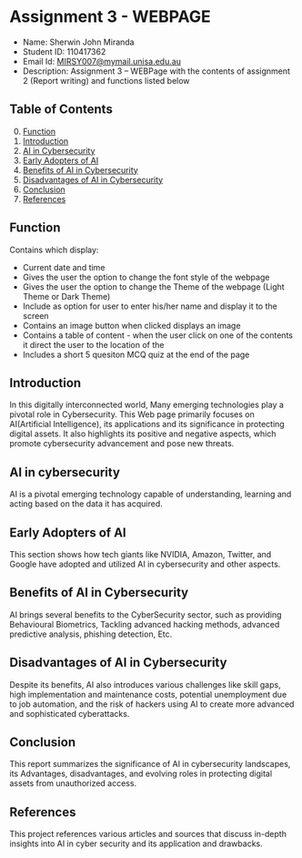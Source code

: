 # Assignment 3 - WEBPAGE


- Name: Sherwin John Miranda
- Student ID: 110417362
- Email Id: MIRSY007@mymail.unisa.edu.au
- Description: Assignment 3 – WEBPage with the contents of assignment 2 (Report writing) and functions listed below
 
## Table of Contents
0. [Function](#Function)
1. [Introduction](#introduction)
2. [AI in Cybersecurity](#AI-in-Cybersecurity)
3. [Early Adopters of AI](#Early-Adopters-of-AI)
4. [Benefits of AI in Cybersecurity](#Benefits-of-AI-in-Cybersecurity)
5. [Disadvantages of AI in Cybersecurity](#Disadvantages-of-AI-in-Cybersecurity)
6. [Conclusion](#Conclusion)
7. [References](#References)


## Function

Contains which display:
- Current date and time 
- Gives the user the option to change the font style of the webpage
- Gives the user the option to change the Theme of the webpage (Light Theme or Dark Theme)
- Include as option for user to enter his/her name and display it to the screen
- Contains an image button when clicked displays an image
- Contains a table of content - when the user click on one of the contents it direct the user to the location of the
- Includes a short 5 quesiton MCQ quiz at the end of the page

## Introduction

In this digitally interconnected world, Many emerging technologies play a pivotal role in Cybersecurity. This Web page primarily focuses on AI(Artificial Intelligence), its applications and its significance in protecting digital assets. It also highlights its positive and negative aspects, which promote cybersecurity advancement and pose new threats.


## AI in cybersecurity

AI is a pivotal emerging technology capable of understanding, learning and acting based on the data it has acquired. 


## Early Adopters of AI

This section shows how tech giants like NVIDIA, Amazon, Twitter, and Google have adopted and utilized AI in cybersecurity and other aspects.


## Benefits of AI in Cybersecurity

AI brings several benefits to the CyberSecurity sector, such as providing  Behavioural Biometrics, Tackling advanced hacking methods, advanced predictive analysis, phishing detection, Etc.


## Disadvantages of AI in Cybersecurity

Despite its benefits, AI also introduces various challenges like skill gaps, high implementation and maintenance costs, potential unemployment due to job automation, and the risk of hackers using AI to create more advanced and sophisticated cyberattacks.


## Conclusion

This report summarizes the significance of AI in cybersecurity landscapes, its Advantages, disadvantages, and evolving roles in protecting digital assets from unauthorized access.


## References

This project references various articles and sources that discuss in-depth insights into AI in cyber security and its application and drawbacks.
